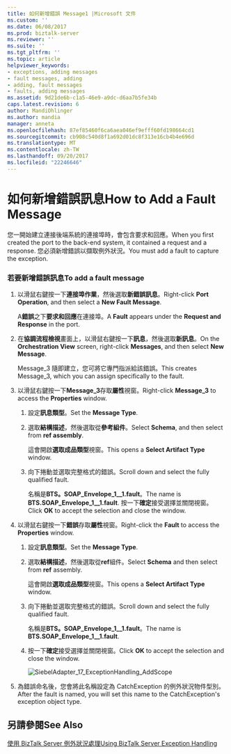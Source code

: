 ```yaml
---
title: 如何新增錯誤 Message1 |Microsoft 文件
ms.custom: ''
ms.date: 06/08/2017
ms.prod: biztalk-server
ms.reviewer: ''
ms.suite: ''
ms.tgt_pltfrm: ''
ms.topic: article
helpviewer_keywords:
- exceptions, adding messages
- fault messages, adding
- adding, fault messages
- faults, adding messages
ms.assetid: 9d21de6b-c1a5-46e9-a9dc-d6aa7b5fe34b
caps.latest.revision: 6
author: MandiOhlinger
ms.author: mandia
manager: anneta
ms.openlocfilehash: 87ef85460f6ca6aea046ef9efff60fd198664cd1
ms.sourcegitcommit: cb908c540d8f1a692d01dc8f313e16cb4b4e696d
ms.translationtype: MT
ms.contentlocale: zh-TW
ms.lasthandoff: 09/20/2017
ms.locfileid: "22246646"
---
```

# <a name="how-to-add-a-fault-message"></a><span data-ttu-id="d5dba-102">如何新增錯誤訊息</span><span class="sxs-lookup"><span data-stu-id="d5dba-102">How to Add a Fault Message</span></span>
<span data-ttu-id="d5dba-103">您一開始建立連接後端系統的連接埠時，會包含要求和回應。</span><span class="sxs-lookup"><span data-stu-id="d5dba-103">When you first created the port to the back-end system, it contained a request and a response.</span></span> <span data-ttu-id="d5dba-104">您必須新增錯誤以擷取例外狀況。</span><span class="sxs-lookup"><span data-stu-id="d5dba-104">You must add a fault to capture the exception.</span></span>  
  
### <a name="to-add-a-fault-message"></a><span data-ttu-id="d5dba-105">若要新增錯誤訊息</span><span class="sxs-lookup"><span data-stu-id="d5dba-105">To add a fault message</span></span>  
  
1.  <span data-ttu-id="d5dba-106">以滑鼠右鍵按一下**連接埠作業**，然後選取**新錯誤訊息**。</span><span class="sxs-lookup"><span data-stu-id="d5dba-106">Right-click **Port Operation**, and then select a **New Fault Message**.</span></span>  
  
     <span data-ttu-id="d5dba-107">A**錯誤**之下**要求和回應**在連接埠。</span><span class="sxs-lookup"><span data-stu-id="d5dba-107">A **Fault** appears under the **Request and Response** in the port.</span></span>  
  
2.  <span data-ttu-id="d5dba-108">在**協調流程檢視**畫面上，以滑鼠右鍵按一下**訊息**，然後選取**新訊息**。</span><span class="sxs-lookup"><span data-stu-id="d5dba-108">On the **Orchestration View** screen, right-click **Messages**, and then select **New Message**.</span></span>  
  
     <span data-ttu-id="d5dba-109">Message_3 隨即建立，您可將它專門指派給該錯誤。</span><span class="sxs-lookup"><span data-stu-id="d5dba-109">This creates Message_3, which you can assign specifically to the fault.</span></span>  
  
3.  <span data-ttu-id="d5dba-110">以滑鼠右鍵按一下**Message_3**存取**屬性**視窗。</span><span class="sxs-lookup"><span data-stu-id="d5dba-110">Right-click **Message_3** to access the **Properties** window.</span></span>  
  
    1.  <span data-ttu-id="d5dba-111">設定**訊息類型**。</span><span class="sxs-lookup"><span data-stu-id="d5dba-111">Set the **Message Type**.</span></span>  
  
    2.  <span data-ttu-id="d5dba-112">選取**結構描述**，然後選取從**參考組件**。</span><span class="sxs-lookup"><span data-stu-id="d5dba-112">Select **Schema**, and then select from **ref assembly**.</span></span>  
  
         <span data-ttu-id="d5dba-113">這會開啟**選取成品類型**視窗。</span><span class="sxs-lookup"><span data-stu-id="d5dba-113">This opens a **Select Artifact Type** window.</span></span>  
  
    3.  <span data-ttu-id="d5dba-114">向下捲動並選取完整格式的錯誤。</span><span class="sxs-lookup"><span data-stu-id="d5dba-114">Scroll down and select the fully qualified fault.</span></span>  
  
         <span data-ttu-id="d5dba-115">名稱是**BTS。SOAP_Envelope_1__1.fault**。</span><span class="sxs-lookup"><span data-stu-id="d5dba-115">The name is **BTS.SOAP_Envelope_1__1.fault**.</span></span> <span data-ttu-id="d5dba-116">按一下**確定**接受選擇並關閉視窗。</span><span class="sxs-lookup"><span data-stu-id="d5dba-116">Click **OK** to accept the selection and close the window.</span></span>  
  
4.  <span data-ttu-id="d5dba-117">以滑鼠右鍵按一下**錯誤**存取**屬性**視窗。</span><span class="sxs-lookup"><span data-stu-id="d5dba-117">Right-click the **Fault** to access the **Properties** window.</span></span>  
  
    1.  <span data-ttu-id="d5dba-118">設定**訊息類型**。</span><span class="sxs-lookup"><span data-stu-id="d5dba-118">Set the **Message Type**.</span></span>  
  
    2.  <span data-ttu-id="d5dba-119">選取**結構描述**，然後選取從**ref**組件。</span><span class="sxs-lookup"><span data-stu-id="d5dba-119">Select **Schema** and then select from **ref** assembly.</span></span>  
  
         <span data-ttu-id="d5dba-120">這會開啟**選取成品類型**視窗。</span><span class="sxs-lookup"><span data-stu-id="d5dba-120">This opens a **Select Artifact Type** window.</span></span>  
  
    3.  <span data-ttu-id="d5dba-121">向下捲動並選取完整格式的錯誤。</span><span class="sxs-lookup"><span data-stu-id="d5dba-121">Scroll down and select the fully qualified fault.</span></span>  
  
         <span data-ttu-id="d5dba-122">名稱是**BTS。SOAP_Envelope_1__1.fault**。</span><span class="sxs-lookup"><span data-stu-id="d5dba-122">The name is **BTS.SOAP_Envelope_1__1.fault**.</span></span>  
  
    4.  <span data-ttu-id="d5dba-123">按一下**確定**接受選擇並關閉視窗。</span><span class="sxs-lookup"><span data-stu-id="d5dba-123">Click **OK** to accept the selection and close the window.</span></span>  
  
         ![](../core/media/siebeladapter-17-exceptionhandling-addscope.gif "SiebelAdapter_17_ExceptionHandling_AddScope")  
  
5.  <span data-ttu-id="d5dba-124">為錯誤命名後，您會將此名稱設定為 CatchException 的例外狀況物件型別。</span><span class="sxs-lookup"><span data-stu-id="d5dba-124">After the fault is named, you will set this name to the CatchException's exception object type.</span></span>  
  
## <a name="see-also"></a><span data-ttu-id="d5dba-125">另請參閱</span><span class="sxs-lookup"><span data-stu-id="d5dba-125">See Also</span></span>  
 [<span data-ttu-id="d5dba-126">使用 BizTalk Server 例外狀況處理</span><span class="sxs-lookup"><span data-stu-id="d5dba-126">Using BizTalk Server Exception Handling</span></span>](../core/using-biztalk-server-exception-handling2.md)